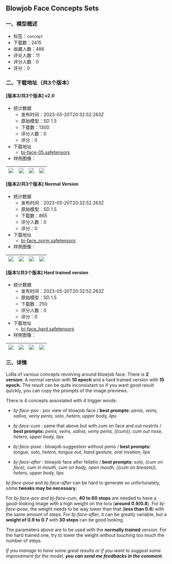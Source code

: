 ## Blowjob Face Concepts Sets
### 一、模型概述

- 标签：`concept`
- 下载数：2415
- 收藏人数：486
- 评论人数：11
- 评分人数：0
- 评分：0

### 二、下载地址（共3个版本）

#### [版本3/共3个版本] v2.0

- 统计数据
  - 发布时间：2023-05-20T20:32:52.263Z
  - 原始模型：SD 1.5
  - 下载数：1300
  - 评分人数：0
  - 评分：0
- 下载地址
  - [bj-face-05.safetensors](https://civitai.com/api/download/models/76015)
- 样例图像：

| <img src="https://image.civitai.com/xG1nkqKTMzGDvpLrqFT7WA/ce70d70c-d812-42d5-96f4-a169f2313834/width=450/851710.jpeg" /> | <img src="https://image.civitai.com/xG1nkqKTMzGDvpLrqFT7WA/7e4268c5-a721-4db8-8860-8a6ac08abb75/width=450/851709.jpeg" /> | <img src="https://image.civitai.com/xG1nkqKTMzGDvpLrqFT7WA/8fb3e0ba-13a5-4a58-a419-8c910afe7c25/width=450/851704.jpeg" /> | <img src="https://image.civitai.com/xG1nkqKTMzGDvpLrqFT7WA/85cc8eab-a9ef-47db-b2fe-3c47cff295c7/width=450/851708.jpeg" /> |
| ---- | ---- | ---- | ---- |

#### [版本2/共3个版本] Normal Version

- 统计数据
  - 发布时间：2023-05-20T20:32:52.263Z
  - 原始模型：SD 1.5
  - 下载数：865
  - 评分人数：0
  - 评分：0
- 下载地址
  - [bj-face_norm.safetensors](https://civitai.com/api/download/models/71650)
- 样例图像：

| <img src="https://image.civitai.com/xG1nkqKTMzGDvpLrqFT7WA/e9a1cb47-e729-4b59-9e68-d4f0d2eb715a/width=450/800435.jpeg" /> | <img src="https://image.civitai.com/xG1nkqKTMzGDvpLrqFT7WA/a377fcc8-10f2-4c8d-bb79-098f181e5934/width=450/800415.jpeg" /> | <img src="https://image.civitai.com/xG1nkqKTMzGDvpLrqFT7WA/3377df1c-52e9-4217-a531-562cec0f40d0/width=450/800406.jpeg" /> | <img src="https://image.civitai.com/xG1nkqKTMzGDvpLrqFT7WA/4451a7f6-278a-4081-a736-79d117f4ee47/width=450/800430.jpeg" /> |
| ---- | ---- | ---- | ---- |

#### [版本1/共3个版本] Hard trained version

- 统计数据
  - 发布时间：2023-05-20T20:32:52.263Z
  - 原始模型：SD 1.5
  - 下载数：250
  - 评分人数：0
  - 评分：0
- 下载地址
  - [bj-face_hard.safetensors](https://civitai.com/api/download/models/71671)
- 样例图像：

| <img src="https://image.civitai.com/xG1nkqKTMzGDvpLrqFT7WA/557ca546-4c34-46fe-8490-e51653c8dddf/width=450/800929.jpeg" /> | <img src="https://image.civitai.com/xG1nkqKTMzGDvpLrqFT7WA/af18e0be-70f2-4333-b5fd-c3ddbd56e05f/width=450/800927.jpeg" /> | <img src="https://image.civitai.com/xG1nkqKTMzGDvpLrqFT7WA/84282289-8aeb-49a3-9686-056ac77ffa92/width=450/800931.jpeg" /> | <img src="https://image.civitai.com/xG1nkqKTMzGDvpLrqFT7WA/1198d096-890b-4bc8-8419-586cf2c903b2/width=450/800933.jpeg" /> |
| ---- | ---- | ---- | ---- |


### 三、详情
<p>LoRa of various concepts revolving around blowjob face. There is <strong>2 version</strong>: A normal version with <strong>10 epoch</strong> and a hard trained version with <strong>15 epoch.</strong> The result can be quite inconsistant so if you want good result quickly, you can copy the prompts of the image previews.</p><p></p><p>There is 4 concepts assosiated with 4 trigger words:</p><ul><li><p><em>bj-face-pov</em> : pov view of blowjob face / <strong>best prompts:</strong> <em>penis, veins, saliva, veiny penis, solo, hetero, upper body, lips</em></p></li><li><p><em>bj-face-cum</em> : same that above but with cum on face and out nostrils / <strong>best prompts:</strong>  <em>penis, veins, saliva, veiny penis, ((cum)), cum out nose, hetero, upper body, lips</em></p></li><li><p><em>bj-face-pose</em> : blowjob suggestion without penis / <strong>best prompts:</strong> <em>tongue, solo, hetero, tongue out, hand gesture, oral invation, lips      </em></p></li><li><p><em>bj-face-after</em> : blowjob face after fellatio / <strong>best prompts:</strong>  <em>solo, (cum on face), cum in mouth, cum on body, open mouth, ((cum on breasts)), hetero, upper body, lips</em></p><p></p></li></ul><p><em>bj-face-pose</em> and <em>bj-face-after</em> can be hard to generate so unfortunately, some <strong>tweaks may be necessary.</strong></p><p>For <em>bj-face-pov and bj-face-cum</em>, <strong>40 to 60 steps</strong> are needed to have a good-looking image with a high weight on the lora (<strong>around 0.9/0.8</strong>). For <em>bj-face-pose</em>, the weight needs to be way lower than that (<strong>less than 0.6</strong>) with the same amount of steps. For <em>bj-face-after</em>, it can be greatly variable, but a <strong>weight of 0.9 to 0.7</strong> with<strong> 30 steps</strong> can be good looking.</p><p>The parameters above are to be used with the <strong>normally trained</strong> version. For the hard trained one, try to lower the weight without touching too much the number of steps.</p><p></p><p><em>If you manage to have some great results or if you want to suggest some improvement for the model, </em><strong><em>you can send me feedbacks in the comment</em></strong><em>.</em></p>